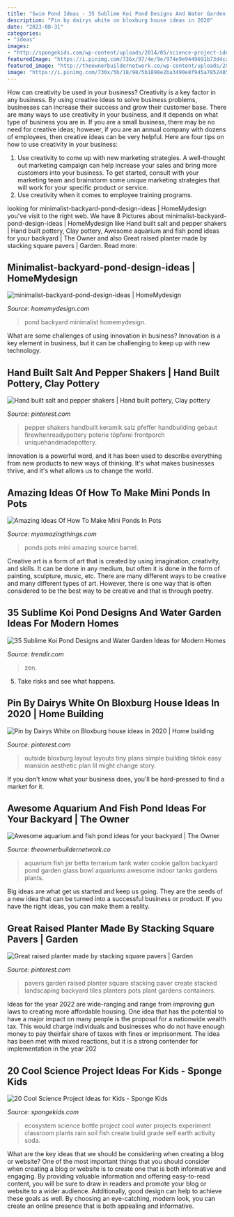```yaml
---
title: "Swim Pond Ideas - 35 Sublime Koi Pond Designs And Water Garden Ideas For Modern Homes"
description: "Pin by dairys white on bloxburg house ideas in 2020"
date: "2023-08-31"
categories:
- "ideas"
images:
- "http://spongekids.com/wp-content/uploads/2014/05/science-project-ideas/3-ecosystem-in-a-bottle.jpg"
featuredImage: "https://i.pinimg.com/736x/97/4e/9e/974e9e9449691b73d4caf8cbee2b1bc5.jpg"
featured_image: "http://theownerbuildernetwork.co/wp-content/uploads/2015/05/Ponds-Aquariums-05.jpg"
image: "https://i.pinimg.com/736x/5b/18/98/5b1898e2ba3490e8f945a7852485ef7a--garden-tiles-garden-art.jpg"
---
```



How can creativity be used in your business?
Creativity is a key factor in any business. By using creative ideas to solve business problems, businesses can increase their success and grow their customer base. There are many ways to use creativity in your business, and it depends on what type of business you are in. If you are a small business, there may be no need for creative ideas; however, if you are an annual company with dozens of employees, then creative ideas can be very helpful. Here are four tips on how to use creativity in your business: 
1) Use creativity to come up with new marketing strategies. A well-thought out marketing campaign can help increase your sales and bring more customers into your business. To get started, consult with your marketing team and brainstorm some unique marketing strategies that will work for your specific product or service. 
2) Use creativity when it comes to employee training programs.

	

		
looking for minimalist-backyard-pond-design-ideas | HomeMydesign you've visit to the right web. We have 8 Pictures about minimalist-backyard-pond-design-ideas | HomeMydesign like Hand built salt and pepper shakers | Hand built pottery, Clay pottery, Awesome aquarium and fish pond ideas for your backyard | The Owner and also Great raised planter made by stacking square pavers | Garden. Read more:
		
    
## Minimalist-backyard-pond-design-ideas | HomeMydesign

<img loading=lazy src="https://homemydesign.com/wp-content/uploads/2015/04/minimalist-backyard-pond-design-ideas.jpg" onerror="this.onerror=null;this.src='https://tse1.mm.bing.net/th?id=OIP.cRtsFw4_JxPMgLP95WeUPgHaLH&amp;pid=15.1';" alt="minimalist-backyard-pond-design-ideas | HomeMydesign">

_Source: homemydesign.com_

>pond backyard minimalist homemydesign. 

	

What are some challenges of using innovation in business?
Innovation is a key element in business, but it can be challenging to keep up with new technology.

    
## Hand Built Salt And Pepper Shakers | Hand Built Pottery, Clay Pottery

<img loading=lazy src="https://i.pinimg.com/736x/d0/07/92/d00792e0b00cebff3a587290ce41df2e.jpg" onerror="this.onerror=null;this.src='https://tse1.mm.bing.net/th?id=OIP.iswkl11MT0JaUdz5ahCTAAHaJ3&amp;pid=15.1';" alt="Hand built salt and pepper shakers | Hand built pottery, Clay pottery">

_Source: pinterest.com_

>pepper shakers handbuilt keramik salz pfeffer handbuilding gebaut firewhenreadypottery poterie töpferei frontporch uniquehandmadepottery. 

	

Innovation is a powerful word, and it has been used to describe everything from new products to new ways of thinking. It's what makes businesses thrive, and it's what allows us to change the world.

    
## Amazing Ideas Of How To Make Mini Ponds In Pots

<img loading=lazy src="http://myamazingthings.com/wp-content/uploads/2017/04/wine-barrel.jpg" onerror="this.onerror=null;this.src='https://tse4.mm.bing.net/th?id=OIP.kSIcvhpq1xaSWyXA4gHSxAHaMY&amp;pid=15.1';" alt="Amazing Ideas Of How To Make Mini Ponds In Pots">

_Source: myamazingthings.com_

>ponds pots mini amazing source barrel. 

	

Creative art is a form of art that is created by using imagination, creativity, and skills. It can be done in any medium, but often it is done in the form of painting, sculpture, music, etc. There are many different ways to be creative and many different types of art. However, there is one way that is often considered to be the best way to be creative and that is through poetry.

    
## 35 Sublime Koi Pond Designs And Water Garden Ideas For Modern Homes

<img loading=lazy src="https://cdn.trendir.com/wp-content/uploads/old/interiors/2016/02/14/koi-ponds-and-water-gardens-for-modern-homes-18.jpg" onerror="this.onerror=null;this.src='https://tse1.mm.bing.net/th?id=OIP.yq1iqG1wJrCJDsDx5GXPLQHaKL&amp;pid=15.1';" alt="35 Sublime Koi Pond Designs and Water Garden Ideas for Modern Homes">

_Source: trendir.com_

>zen. 

	

5. Take risks and see what happens.

    
## Pin By Dairys White On Bloxburg House Ideas In 2020 | Home Building

<img loading=lazy src="https://i.pinimg.com/736x/97/4e/9e/974e9e9449691b73d4caf8cbee2b1bc5.jpg" onerror="this.onerror=null;this.src='https://tse2.mm.bing.net/th?id=OIP.fMpXmw_MMCHes_PUuwP-lwHaNK&amp;pid=15.1';" alt="Pin by Dairys White on Bloxburg house ideas in 2020 | Home building">

_Source: pinterest.com_

>outside bloxburg layout layouts tiny plans simple building tiktok easy mansion aesthetic plan lil might change story. 

	

If you don't know what your business does, you'll be hard-pressed to find a market for it.

    
## Awesome Aquarium And Fish Pond Ideas For Your Backyard | The Owner

<img loading=lazy src="http://theownerbuildernetwork.co/wp-content/uploads/2015/05/Ponds-Aquariums-05.jpg" onerror="this.onerror=null;this.src='https://tse1.mm.bing.net/th?id=OIP.KsdvCAYfKGk79Vj1ihn8eAHaJ4&amp;pid=15.1';" alt="Awesome aquarium and fish pond ideas for your backyard | The Owner">

_Source: theownerbuildernetwork.co_

>aquarium fish jar betta terrarium tank water cookie gallon backyard pond garden glass bowl aquariums awesome indoor tanks gardens plants. 

	

Big ideas are what get us started and keep us going. They are the seeds of a new idea that can be turned into a successful business or product. If you have the right ideas, you can make them a reality.

    
## Great Raised Planter Made By Stacking Square Pavers | Garden

<img loading=lazy src="https://i.pinimg.com/736x/5b/18/98/5b1898e2ba3490e8f945a7852485ef7a--garden-tiles-garden-art.jpg" onerror="this.onerror=null;this.src='https://tse1.mm.bing.net/th?id=OIP._n-3Ws6n-lvawsqa1Wi9fgHaJ3&amp;pid=15.1';" alt="Great raised planter made by stacking square pavers | Garden">

_Source: pinterest.com_

>pavers garden raised planter square stacking paver create stacked landscaping backyard tiles planters pots plant gardens containers. 

	

Ideas for the year 2022 are wide-ranging and range from improving gun laws to creating more affordable housing. One idea that has the potential to have a major impact on many people is the proposal for a nationwide wealth tax. This would charge individuals and businesses who do not have enough money to pay theirfair share of taxes with fines or imprisonment. The idea has been met with mixed reactions, but it is a strong contender for implementation in the year 202
    
## 20 Cool Science Project Ideas For Kids - Sponge Kids

<img loading=lazy src="http://spongekids.com/wp-content/uploads/2014/05/science-project-ideas/3-ecosystem-in-a-bottle.jpg" onerror="this.onerror=null;this.src='https://tse1.mm.bing.net/th?id=OIP.JS2pXMozY8nDf7j_7Gzp0QHaJ4&amp;pid=15.1';" alt="20 Cool Science Project Ideas for Kids - Sponge Kids">

_Source: spongekids.com_

>ecosystem science bottle project cool water projects experiment classroom plants rain soil fish create build grade self earth activity soda. 

	

What are the key ideas that we should be considering when creating a blog or website?
One of the most important things that you should consider when creating a blog or website is to create one that is both informative and engaging. By providing valuable information and offering easy-to-read content, you will be sure to draw in readers and promote your blog or website to a wider audience. Additionally, good design can help to achieve these goals as well. By choosing an eye-catching, modern look, you can create an online presence that is both appealing and informative.

